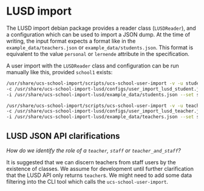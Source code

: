 # LUSD import

The LUSD import debian package provides a reader class (`LUSDReader`),
and a configuration which can be used to import a JSON dump. At the time
of writing, the input format expects a format like in the
`example_data/teachers.json` or `example_data/students.json`.
This format is equivalent to the value `personal` or `lernende` attribute
in the specification.

A user import with the `LUSDReader` class and configuration can be run manually like this, provided `school1` exists:

```bash
/usr/share/ucs-school-import/scripts/ucs-school-user-import -v -u student \
-c /usr/share/ucs-school-import-lusd/configs/user_import_lusd_student.json \
-i /usr/share/ucs-school-import-lusd/example_data/students.json --set school=school1
```

```bash
/usr/share/ucs-school-import/scripts/ucs-school-user-import -v -u teacher \
-c /usr/share/ucs-school-import-lusd/configs/user_import_lusd_teacher.json \
-i /usr/share/ucs-school-import-lusd/example_data/teachers.json --set school=school1
```

## LUSD JSON API clarifications

*How do we identify the role of a `teacher`, `staff` or `teacher_and_staff`?*

It is suggested that we can discern teachers from staff users by the existence of classes.
We assume for development until further clarification that the LUSD API only returns `teacher`s.
We might need to add some data filtering into the CLI tool which calls the `ucs-school-user-import`.
